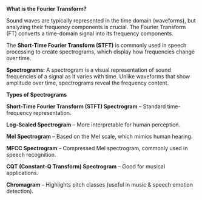 **What is the Fourier Transform?**

Sound waves are typically represented in the time domain (waveforms), but analyzing their frequency components is crucial. The Fourier Transform (FT) converts a time-domain signal into its frequency components.

The **Short-Time Fourier Transform (STFT)** is commonly used in speech processing to create spectrograms, which display how frequencies change over time.

**Spectrograms:** A spectrogram is a visual representation of sound frequencies of a signal as it varies with time. Unlike waveforms that show amplitude over time, spectrograms reveal the frequency content.

**Types of Spectrograms**

**Short-Time Fourier Transform (STFT) Spectrogram** – Standard time-frequency representation.

**Log-Scaled Spectrogram** – More interpretable for human perception.

**Mel Spectrogram** – Based on the Mel scale, which mimics human hearing.

**MFCC Spectrogram** – Compressed Mel spectrogram, commonly used in speech recognition.

**CQT (Constant-Q Transform) Spectrogram** – Good for musical applications.

**Chromagram** – Highlights pitch classes (useful in music & speech emotion detection).
